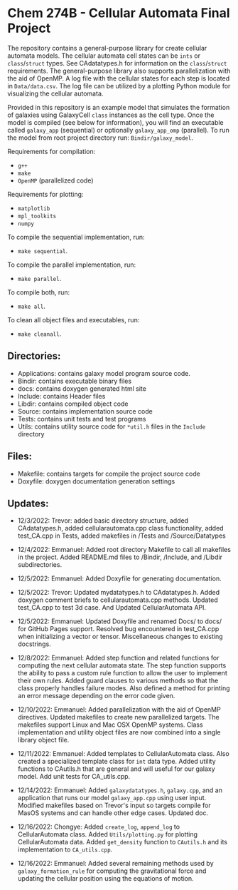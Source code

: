 # Chem 274B - Cellular Automata Final Project

The repository contains a general-purpose library for create cellular automata models. The cellular automata cell states can be `ints` or `class`/`struct` types. See CAdatatypes.h for information on the `class`/`struct` requirements. The general-purpose library also supports parallelization with the aid of OpenMP. A log file with the cellular states for each step is located in `Data/data.csv`. The log file can be utilized by a plotting Python module for visualizing the cellular automata.

Provided in this repository is an example model that simulates the formation of galaxies using GalaxyCell `class` instances as the cell type. Once the model is compiled (see below for information), you will find an executable called `galaxy_app` (sequential) or optionally `galaxy_app_omp` (parallel). To run the model from root project directory run: `Bindir/galaxy_model`.


Requirements for compilation:
- `g++`
- `make`
- `OpenMP` (parallelized code)

Requirements for plotting:
- `matplotlib`
- `mpl_toolkits`
- `numpy`

To compile the sequential implementation, run:
- `make sequential`.

To compile the parallel implementation, run:
- `make parallel`.

To compile both, run:
- `make all`.

To clean all object files and executables, run:
- `make cleanall`.


## Directories:
- Applications: contains galaxy model program source code.
- Bindir: contains executable binary files
- docs: contains doxygen generated html site
- Include: contains Header files
- Libdir: contains compiled object code
- Source: contains implementation source code
- Tests: contains unit tests and test programs
- Utils: contains utility source code for `*util.h` files in the `Include` directory

## Files:
- Makefile: contains targets for compile the project source code
- Doxyfile: doxygen documentation generation settings 


## Updates:
- 12/3/2022:  Trevor: added basic directory structure, added CAdatatypes.h, added cellularautomata.cpp class functionality, added test_CA.cpp in Tests, added makefiles in /Tests and /Source/Datatypes

- 12/4/2022:  Emmanuel: Added root directory Makefile to call all makefiles in the project. Added README.md files to /Bindir, /Include, and /Libdir subdirectories.

- 12/5/2022:  Emmanuel: Added Doxyfile for generating documentation.

- 12/5/2022:  Trevor: Updated mydatatypes.h to CAdatatypes.h. Added doxygen comment briefs to cellularautomata.cpp methods. 
Updated test_CA.cpp to test 3d case. And Updated CellularAutomata API.

- 12/5/2022:  Emmanuel: Updated Doxyfile and renamed Docs/ to docs/ for GitHub Pages support. 
Resolved bug encountered in test_CA.cpp when initializing a vector or tensor. 
Miscellaneous changes to existing docstrings.

- 12/8/2022:  Emmanuel: Added step function and related functions for computing the next cellular automata state. 
The step function supports the ability to pass a custom rule function to allow the user to implement their own rules.
Added guard clauses to various methods so that the class properly handles failure modes. 
Also defined a method for printing an error message depending on the error code given.

- 12/10/2022: Emmanuel: Added parallelization with the aid of OpenMP directives. 
Updated makefiles to create new parallelized targets. The makefiles support Linux and Mac OSX OpenMP systems.
Class implementation and utility object files are now combined into a single library object file.

- 12/11/2022: Emmanuel: Added templates to CellularAutomata class. Also created a specialized template class for `int` data type.
Added utility functions to CAutils.h that are general and will useful for our galaxy model. Add unit tests for CA_utils.cpp.

- 12/14/2022: Emmanuel: Added `galaxydatatypes.h`, `galaxy.cpp`, and an application that runs our model `galaxy_app.cpp` using user input. 
Modified makefiles based on Trevor's input so targets compile for MasOS systems and can handle other edge cases. Updated doc.

- 12/16/2022: Chongye: Added `create_log`, `append_log` to CellularAutomata class. Added `Utils/plotting.py` for plotting CellularAutomata data. Added `get_density` function to `CAutils.h` and its implementation to `CA_utils.cpp`.

- 12/16/2022: Emmanuel: Added several remaining methods used by `galaxy_formation_rule` for computing the gravitational force and updating the cellular position using the equations of motion.
